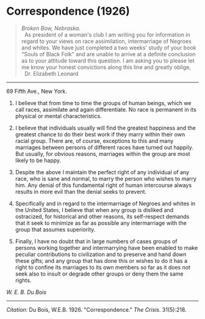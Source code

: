 <!--
title:   Correspondence
author:  Du Bois, W.E.B.
journal: The Crisis
year:    1926
volume:  31
issue:   5
pages:   218
-->
# Correspondence (1926)

> *Broken Bow, Nebraska.*  
> &nbsp;
> As president of a woman's club I am writing you for information in regard to your views on race assimilation, intermarriage of Negroes and whites. We have just completed a two weeks' study of your book "Souls of Black Folk" and are unable to arrive at a definite conclusion as to your attitude toward this question. I am asking you to please let me know your honest convictions along this line and greatly oblige,  
>&nbsp;
> Dr. Elizabeth Leonard

---

69 Fifth Ave., New York.

 1. I believe that from time to time the groups of human beings, which we call races, assimilate and again differentiate. No race is permanent in its physical or mental characteristics.

2. I believe that individuals usually will find the greatest happiness and the greatest chance to do their best work if they marry within their own racial group. There are, of course, exceptions to this and many marriages between persons of different races have turned out happily. But usually, for obvious reasons, marriages within the group are most likely to be happy.

3. Despite the above I maintain the perfect right of any individual of any race, who is sane and normal, to marry the person who wishes to marry him. Any denial of this fundamental right of human intercourse always results in more evil than the denial seeks to prevent.

4. Specifically and in regard to the intermarriage of Negroes and whites in the United States, I believe that when any group is disliked and ostracized, for historical and other reasons, its self-respect demands that it seek to minimize as far as possible any intermarriage with the group that assumes superiority.

5. Finally, I have no doubt that in large numbers of cases groups of persons working together and intermarrying have been enabled to make peculiar contributions to civilization and to preserve and hand down these gifts; and any group that has done this or wishes to do it has a right to confine its marriages to its own members so far as it does not seek also to insult or degrade other groups or deny them the same rights.

*W. E. B. Du Bois*

________________
*Citation:* Du Bois, W.E.B. 1926. "Correspondence." *The Crisis*. 31(5):218.
